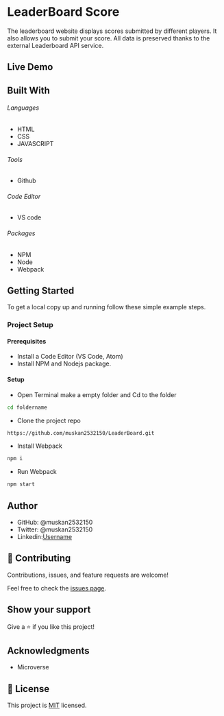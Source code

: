 # LeaderBoard Score
The leaderboard website displays scores submitted by different players. It also allows you to submit your score. All data is preserved thanks to the external Leaderboard API service.

## Live Demo

## Built With

###### Languages 
- HTML
- CSS
- JAVASCRIPT
###### Tools  
- Github
###### Code Editor
- VS code
###### Packages 
- NPM
- Node
- Webpack

## Getting Started

To get a local copy up and running follow these simple example steps.

### Project Setup

#### Prerequisites
- Install a Code Editor (VS Code, Atom)
- Install NPM and Nodejs package.

#### Setup
- Open Terminal make a empty folder and Cd to the folder
 ```bash  
 cd foldername
 ```
- Clone the project repo
```bash 
https://github.com/muskan2532150/LeaderBoard.git
```
- Install Webpack 
```bash
npm i
```
- Run Webpack
```bash
npm start
```

## Author

- GitHub: @muskan2532150
- Twitter: @muskan2532150
- Linkedin:[Username](https://www.linkedin.com/in/muskan-gupta-869165225/)

## 🤝 Contributing

Contributions, issues, and feature requests are welcome!

Feel free to check the [issues page](../../issues/).

## Show your support

Give a ⭐️ if you like this project!

## Acknowledgments

- Microverse

## 📝 License

This project is [MIT](./MIT.md) licensed.
